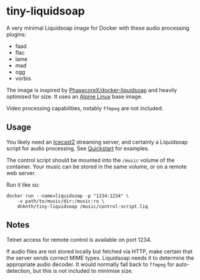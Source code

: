 # tiny-liquidsoap

A very minimal Liquidsoap image for Docker with these audio processing plugins:

- faad
- flac
- lame
- mad
- ogg
- vorbis

The image is inspired by [PhasecoreX/docker-liquidsoap](https://github.com/PhasecoreX/docker-liquidsoap) and heavily optimised for size.
It uses an [Alpine Linux](https://alpinelinux.org) base image.

Video processing capabilities, notably `ffmpeg` are not included.

## Usage

You likely need an [Icecast2](https://icecast.org) streaming server,
and certainly a Liquidsoap script for audio processing.
See [Quickstart](https://www.liquidsoap.info/doc-1.4.1/quick_start.html)
for examples.

The control script should be mounted into the `/music` volume of the container.
Your music can be stored in the same volume, or on a remote web server.

Run it like so:

    docker run --name=liquidsoap -p "1234:1234" \
        -v path/to/music/dir:/music:ro \
        dnknth/tiny-liquidsoap /music/control-script.liq

## Notes

Telnet access for remote control is available on port 1234.

If audio files are not stored locally but fetched via HTTP,
make certain that the server sends correct MIME types.
Liquidsoap needs it to determine the appropriate audio decoder.
It would normally fall back to `ffmpeg` for auto-detection,
but this is not included to minimise size.
